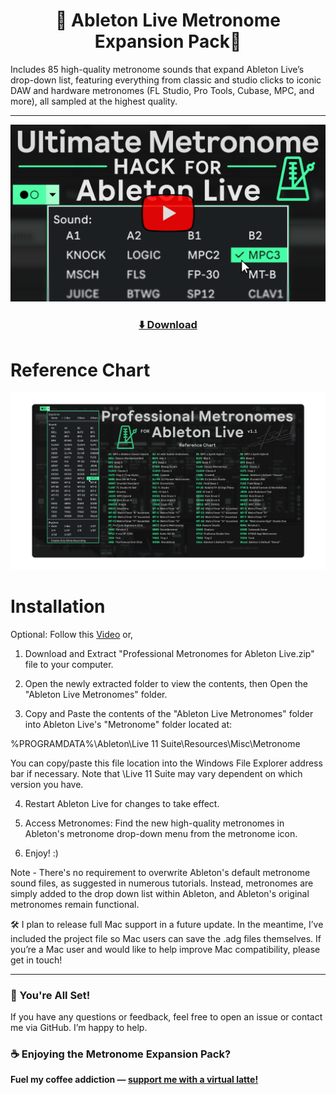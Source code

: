 <h1 align="center">🎹 Ableton Live Metronome Expansion Pack🎵</h1>
Includes 85 high-quality metronome sounds that expand Ableton Live’s drop-down list, featuring everything from classic and studio clicks to iconic DAW and hardware metronomes (FL Studio, Pro Tools, Cubase, MPC, and more), all sampled at the highest quality.

---

<div align="center">
  <a href="https://www.youtube.com/watch?v=JeTm7GRaG04">
    <img src="https://github.com/TroyMetrics/Ableton-Live-Metronome-Expansion-Pack/blob/main/assets/images/YT%20Thumbnail2.png" width="850">
  </a>
</div>
<h3 align="center"><a href="https://github.com/TroyMetrics/Ableton-Live-Metronome-Expansion-Pack/releases/latest">⬇️ Download</a></h1>

# Reference Chart

<p align="center">
  <img src="https://github.com/TroyMetrics/Ableton-Live-Metronome-Expansion-Pack/blob/main/assets/images/1%20-%20Reference%20Chart%202560%20x%201440.png">
</p>

# Installation

Optional: Follow this [Video](https://youtu.be/JeTm7GRaG04?si=yNAQV6L2B6bzEx0N&t=65) or,

1. Download and Extract "Professional Metronomes for Ableton Live.zip" file to your computer.

2. Open the newly extracted folder to view the contents, then Open the "Ableton Live Metronomes" folder.

3. Copy and Paste the contents of the "Ableton Live Metronomes" folder into Ableton Live's "Metronome" folder located at:

%PROGRAMDATA%\Ableton\Live 11 Suite\Resources\Misc\Metronome

You can copy/paste this file location into the Windows File Explorer address bar if necessary. Note that \Live 11 Suite may vary dependent on which version you have.

4. Restart Ableton Live for changes to take effect.

5. Access Metronomes: Find the new high-quality metronomes in Ableton's metronome drop-down menu from the metronome icon.

6. Enjoy! :)

Note - There's no requirement to overwrite Ableton's default metronome sound files, as suggested in numerous tutorials. Instead, metronomes are simply added to the drop down list within Ableton, and Ableton's original metronomes remain functional.

🛠️ I plan to release full Mac support in a future update. In the meantime, I’ve included the project file so Mac users can save the .adg files themselves. If you’re a Mac user and would like to help improve Mac compatibility, please get in touch!

---
### 🎉 You're All Set!
If you have any questions or feedback, feel free to open an issue or contact me via GitHub. I’m happy to help.
### ☕ Enjoying the **Metronome Expansion Pack?** 
**Fuel my coffee addiction — [support me with a virtual latte!](https://buymeacoffee.com/justinraabe)**
